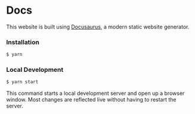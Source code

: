 # Docs

This website is built using [Docusaurus](https://v2.docusaurus.io/), a modern static website generator.

### Installation

```bash
$ yarn
```

### Local Development

```bash
$ yarn start
```

This command starts a local development server and open up a browser window. Most changes are reflected live without having to restart the server.
